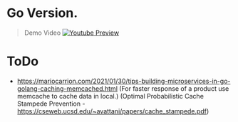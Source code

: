 
# Go Version.


> Demo Video
[![Youtube Preview](https://img.youtube.com/vi/4CqQ6oxCH2U/0.jpg)](https://www.youtube.com/watch?v=4CqQ6oxCH2U)




# ToDo

+ https://mariocarrion.com/2021/01/30/tips-building-microservices-in-go-golang-caching-memcached.html
    (For faster response of a product use memcache to cache data in local.)
    (Optimal Probabilistic Cache Stampede Prevention - https://cseweb.ucsd.edu/~avattani/papers/cache_stampede.pdf)
